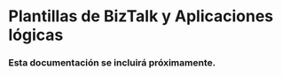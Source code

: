 <properties 
	pageTitle="Plantillas de BizTalk y Aplicaciones lógicas" 
	description="Obtenga información acerca de cómo crear API, operaciones y productos en Administración de API." 
	services="app-service\logic" 
	documentationCenter="" 
	authors="joshtwist" 
	manager="dwrede" 
	editor=""/>

<tags 
	ms.service="app-service-logic" 
	ms.workload="mobile" 
	ms.tgt_pltfrm="na" 
	ms.devlang="na" 
	ms.topic="article" 
	ms.date="07/08/2015" 
	ms.author="jtwist"/>

# Plantillas de BizTalk y Aplicaciones lógicas

### Esta documentación se incluirá próximamente.
 

<!---HONumber=August15_HO6-->